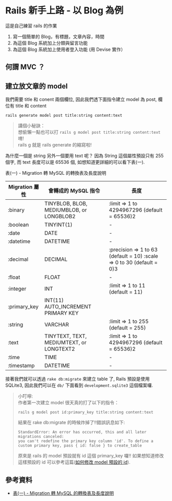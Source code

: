 # Rails 新手上路 - 以 Blog 為例
這是自己練習 rails 的作業
1. 寫一個簡單的 Blog，有標題，文章內容，時間
2. 為這個 Blog 系統加上分類與留言功能
3. 為這個 Blog 系統加上使用者登入功能 (用 Devise 實作）

## 何謂 MVC ？
## 建立放文章的 model
我們需要 title 和 conent 兩個欄位, 因此我們透下面指令建立 model 為 post, 欄位有 title 和 content

```
rails generate model post title:string content:text
```

> 講個小秘訣：</br>
> 想偷懶一點也可以打 `rails g model post title:string content:text` 唷!</br>
> rails g 就是 rails generate 的縮寫啦!

為什麼一個是 string 另外一個要用 text 呢？ 因為 String 這個屬性預設只有 255 個字, 而 text 長度可以是 65536 個, 如想知道更詳細的可以看下表(一).


表(一) - Migration 轉 MySQL 的轉換表及長度說明

| Migration 屬性 | 會轉成的 MySQL 指令                      | 長度                                                                  |
|----------------|------------------------------------------|-----------------------------------------------------------------------|
| :binary        | TINYBLOB, BLOB, MEDIUMBLOB, or LONGBLOB2 | :limit => 1 to 4294967296 (default = 65536)2                          |
| :boolean       | TINYINT(1)                               | -                                                                     |
| :date          | DATE                                     | -                                                                     |
| :datetime      | DATETIME                                 | -                                                                     |
| :decimal       | DECIMAL                                  | :precision => 1 to 63 (default = 10) :scale => 0 to 30 (default = 0)3 |
| :float         | FLOAT                                    | -                                                                     |
| :integer       | INT                                      | :limit => 1 to 11 (default = 11)                                      |
| :primary_key   | INT(11) AUTO_INCREMENT PRIMARY KEY       |                                                                       |
| :string        | VARCHAR                                  | :limit => 1 to 255 (default = 255)                                    |
| :text          | TINYTEXT, TEXT, MEDIUMTEXT, or LONGTEXT2 | :limit => 1 to 4294967296 (default = 65536)2                          |
| :time          | TIME                                     | -                                                                     |
| :timestamp     | DATETIME                                 | -                                                                     |

接著我們就可以透過 `rake db:migrate` 來建立 table 了, Rails 預設是使用 SQLite3, 因此我們可以在 `db/` 下面看到 `development.sqlite3` 這個檔案囉.

> 小叮嚀:</br>
> 作者第一次建立 model 很天真的打了以下的指令：
> ```
> rails g model post id:primary_key title:string content:text
> ```
> 結果在 rake db:migrate 的時候炸掉了!!錯誤訊息如下:</br>
> ```
> StandardError: An error has occurred, this and all later migrations canceled:
> you can't redefine the primary key column 'id'. To define a custom primary key, pass { id: false } to create_table
> ```
> 原來是 rails 的 model 預設就有 id 這個 primary_key 囉!! 如果想知道修改這樣預設的 id 可以參考這篇([如何修改 model 預設的 id](notes/change_model_deafault_id.md)).



## 參考資料
* [表(一) - Migration 轉 MySQL 的轉換表及長度說明](https://www.packtpub.com/books/content/working-rails-%E2%80%93-activerecord-migrations-models-scaffolding-and-database-completion)
